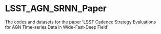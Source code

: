 # LSST_AGN_SRNN_Paper
The codes and datasets for the paper 'LSST Cadence Strategy Evaluations for AGN Time-series Data in Wide-Fast-Deep Field'
